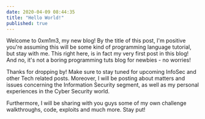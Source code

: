 ```yaml
---
date: 2020-04-09 08:44:35
title: "Hello World!"
published: true
---
```


Welcome to 0xm1m3, my new blog! By the title of this post, I'm positive you're assuming this will be some kind of programming language tutorial, but stay with me. This right here, is in fact my very first post in this blog! And no, it's not a boring programming tuts blog for newbies - no worries!

Thanks for dropping by! Make sure to stay tuned for upcoming InfoSec and other Tech related posts. Moreover, I will be posting about matters and issues concerning the Information Security segment, as well as my personal experiences in the Cyber Security world.

Furthermore, I will be sharing with you guys some of my own challenge walkthroughs, code, exploits and much more. Stay put!

